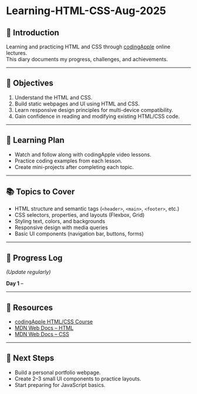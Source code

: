 # Learning-HTML-CSS-Aug-2025

## 📌 Introduction
Learning and practicing HTML and CSS through [codingApple](https://codingapple.com) online lectures.  
This diary documents my progress, challenges, and achievements.

---

## 🎯 Objectives
1. Understand the HTML and CSS.
2. Build static webpages and UI using HTML and CSS.
3. Learn responsive design principles for multi-device compatibility.
4. Gain confidence in reading and modifying existing HTML/CSS code.

---

## 📅 Learning Plan
- Watch and follow along with codingApple video lessons.
- Practice coding examples from each lesson.
- Create mini-projects after completing each topic.

---

## 📚 Topics to Cover
- HTML structure and semantic tags (`<header>`, `<main>`, `<footer>`, etc.)
- CSS selectors, properties, and layouts (Flexbox, Grid)
- Styling text, colors, and backgrounds
- Responsive design with media queries
- Basic UI components (navigation bar, buttons, forms)

---

## 📝 Progress Log
*(Update regularly)*

**Day 1** – 

---

## 🔗 Resources
- [codingApple HTML/CSS Course](https://codingapple.com)
- [MDN Web Docs – HTML](https://developer.mozilla.org/en-US/docs/Web/HTML)
- [MDN Web Docs – CSS](https://developer.mozilla.org/en-US/docs/Web/CSS)

---

## 🚀 Next Steps
- Build a personal portfolio webpage.
- Create 2–3 small UI components to practice layouts.
- Start preparing for JavaScript basics.
```
